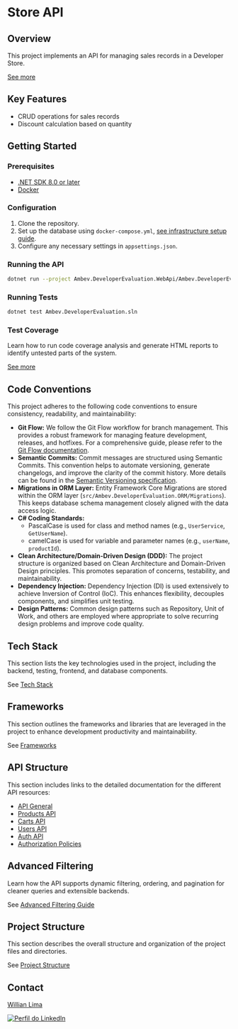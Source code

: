 # Store API

## Overview

This project implements an API for managing sales records in a Developer Store.

[See more](/.doc/overview.md)

## Key Features

* CRUD operations for sales records
* Discount calculation based on quantity

## Getting Started

### Prerequisites

* [.NET SDK 8.0 or later](https://dotnet.microsoft.com/en-us/download)
* [Docker](https://www.docker.com/get-started/) 

### Configuration

1.  Clone the repository.
1.  Set up the database using `docker-compose.yml`, [see infrastructure setup guide](/.doc/setup-infrastructure.md).
1.  Configure any necessary settings in `appsettings.json`.

### Running the API

```bash
dotnet run --project Ambev.DeveloperEvaluation.WebApi/Ambev.DeveloperEvaluation.WebApi.csproj
```

### Running Tests

```bash
dotnet test Ambev.DeveloperEvaluation.sln
```
### Test Coverage

Learn how to run code coverage analysis and generate HTML reports to identify untested parts of the system.

[See more](/.doc/code-coverage.md)

## Code Conventions

This project adheres to the following code conventions to ensure consistency, readability, and maintainability:

* **Git Flow:** We follow the Git Flow workflow for branch management. This provides a robust framework for managing feature development, releases, and hotfixes. For a comprehensive guide, please refer to the [Git Flow documentation](https://datasift.github.io/gitflow/OpenSourceProjectWorkflow.html).
* **Semantic Commits:** Commit messages are structured using Semantic Commits. This convention helps to automate versioning, generate changelogs, and improve the clarity of the commit history.  More details can be found in the [Semantic Versioning specification](https://semver.org/).
* **Migrations in ORM Layer:** Entity Framework Core Migrations are stored within the ORM layer (`src/Ambev.DeveloperEvaluation.ORM/Migrations`). This keeps database schema management closely aligned with the data access logic.
* **C# Coding Standards:**
    * PascalCase is used for class and method names (e.g., `UserService`, `GetUserName`).
    * camelCase is used for variable and parameter names (e.g., `userName`, `productId`).
* **Clean Architecture/Domain-Driven Design (DDD):** The project structure is organized based on Clean Architecture and Domain-Driven Design principles. This promotes separation of concerns, testability, and maintainability.
* **Dependency Injection:** Dependency Injection (DI) is used extensively to achieve Inversion of Control (IoC). This enhances flexibility, decouples components, and simplifies unit testing.
* **Design Patterns:** Common design patterns such as Repository, Unit of Work, and others are employed where appropriate to solve recurring design problems and improve code quality.

## Tech Stack
This section lists the key technologies used in the project, including the backend, testing, frontend, and database components. 

See [Tech Stack](/.doc/tech-stack.md)

## Frameworks
This section outlines the frameworks and libraries that are leveraged in the project to enhance development productivity and maintainability. 

See [Frameworks](/.doc/frameworks.md)

## API Structure
This section includes links to the detailed documentation for the different API resources:
- [API General](./docs/general-api.md)
- [Products API](/.doc/products-api.md)
- [Carts API](/.doc/carts-api.md)
- [Users API](/.doc/users-api.md)
- [Auth API](/.doc/auth-api.md)
- [Authorization Policies](/.doc/authorization.md)


## Advanced Filtering
Learn how the API supports dynamic filtering, ordering, and pagination for cleaner queries and extensible backends.

See [Advanced Filtering Guide](/.doc/advanced-filtering.md)

## Project Structure
This section describes the overall structure and organization of the project files and directories. 

See [Project Structure](/.doc/project-structure.md)

## Contact

[Willian Lima](https://www.linkedin.com/in/w-lima)

[![Perfil do LinkedIn](https://media.licdn.com/dms/image/v2/D4D03AQGRObzA0_NRkg/profile-displayphoto-shrink_200_200/profile-displayphoto-shrink_200_200/0/1703104875697?e=1751500800&v=beta&t=jWwem7-YUYxBoktc3ayzIMLMdT4RlMQcsh-WlFW0pTM)](https://www.linkedin.com/in/w-lima)